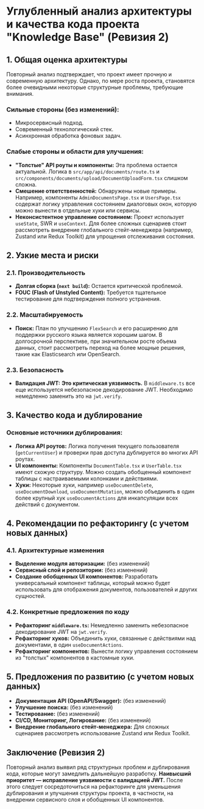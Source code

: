 # Углубленный анализ архитектуры и качества кода проекта "Knowledge Base" (Ревизия 2)

## 1. Общая оценка архитектуры

Повторный анализ подтверждает, что проект имеет прочную и современную архитектуру. Однако, по мере роста проекта, становятся более очевидными некоторые структурные проблемы, требующие внимания.

### Сильные стороны (без изменений):
- Микросервисный подход.
- Современный технологический стек.
- Асинхронная обработка фоновых задач.

### Слабые стороны и области для улучшения:
- **"Толстые" API роуты и компоненты:** Эта проблема остается актуальной. Логика в `src/app/api/documents/route.ts` и `src/components/documents/upload/DocumentUploadForm.tsx` слишком сложна.
- **Смешение ответственностей:** Обнаружены новые примеры. Например, компоненты `AdminDocumentsPage.tsx` и `UsersPage.tsx` содержат логику управления состоянием диалоговых окон, которую можно вынести в отдельные хуки или сервисы.
- **Неконсистентное управление состоянием:** Проект использует `useState`, SWR и `useContext`. Для более сложных сценариев стоит рассмотреть внедрение глобального стейт-менеджера (например, Zustand или Redux Toolkit) для упрощения отслеживания состояния.

## 2. Узкие места и риски

### 2.1. Производительность
- **Долгая сборка (`next build`):** Остается критической проблемой.
- **FOUC (Flash of Unstyled Content):** Требуется тщательное тестирование для подтверждения полного устранения.

### 2.2. Масштабируемость
- **Поиск:** План по улучшению `FlexSearch` и его расширению для поддержки русского языка является хорошим шагом. В долгосрочной перспективе, при значительном росте объема данных, стоит рассмотреть переход на более мощные решения, такие как Elasticsearch или OpenSearch.

### 2.3. Безопасность
- **Валидация JWT:** **Это критическая уязвимость.** В `middleware.ts` все еще используется небезопасное декодирование JWT. Необходимо немедленно заменить это на `jwt.verify`.

## 3. Качество кода и дублирование

### Основные источники дублирования:
- **Логика API роутов:** Логика получения текущего пользователя (`getCurrentUser`) и проверки прав доступа дублируется во многих API роутах.
- **UI компоненты:** Компоненты `DocumentTable.tsx` и `UserTable.tsx` имеют схожую структуру. Можно создать обобщенный компонент таблицы с настраиваемыми колонками и действиями.
- **Хуки:** Некоторые хуки, например `useDocumentDelete`, `useDocumentDownload`, `useDocumentMutation`, можно объединить в один более крупный хук `useDocumentActions` для инкапсуляции всех действий с документом.

## 4. Рекомендации по рефакторингу (с учетом новых данных)

### 4.1. Архитектурные изменения
- **Выделение модуля авторизации:** (без изменений)
- **Сервисный слой и репозитории:** (без изменений)
- **Создание обобщенных UI компонентов:** Разработать универсальный компонент таблицы, который можно будет использовать для отображения документов, пользователей и других сущностей.

### 4.2. Конкретные предложения по коду
- **Рефакторинг `middleware.ts`:** Немедленно заменить небезопасное декодирование JWT на `jwt.verify`.
- **Рефакторинг хуков:** Объединить хуки, связанные с действиями над документами, в один `useDocumentActions`.
- **Рефакторинг компонентов:** Вынести логику управления состоянием из "толстых" компонентов в кастомные хуки.

## 5. Предложения по развитию (с учетом новых данных)

- **Документация API (OpenAPI/Swagger):** (без изменений)
- **Улучшение поиска:** (без изменений)
- **Тестирование:** (без изменений)
- **CI/CD, Мониторинг, Логирование:** (без изменений)
- **Внедрение глобального стейт-менеджера:** Для сложных сценариев рассмотреть использование Zustand или Redux Toolkit.

## Заключение (Ревизия 2)

Повторный анализ выявил ряд структурных проблем и дублирования кода, которые могут замедлить дальнейшую разработку. **Наивысший приоритет — исправление уязвимости с валидацией JWT.** После этого следует сосредоточиться на рефакторинге для уменьшения дублирования и улучшения структуры проекта, в частности, на внедрении сервисного слоя и обобщенных UI компонентов.